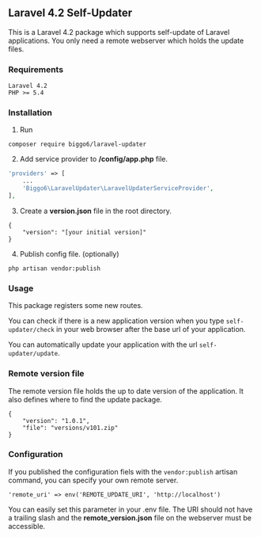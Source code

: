 ## Laravel 4.2 Self-Updater
This is a Laravel 4.2 package which supports self-update of Laravel applications.
You only need a remote webserver which holds the update files.

### Requirements
```
Laravel 4.2
PHP >= 5.4
```

### Installation
1. Run
```
composer require biggo6/laravel-updater
```
2. Add service provider to **/config/app.php** file.
```php
'providers' => [
    ...
    'Biggo6\LaravelUpdater\LaravelUpdaterServiceProvider',
],
```
3. Create a **version.json** file in the root directory.
```
{
    "version": "[your initial version]"
}
```
4. Publish config file. (optionally)
```
php artisan vendor:publish
```

### Usage
This package registers some new routes.

You can check if there is a new application version when you type `self-updater/check`
in your web browser after the base url of your application.

You can automatically update your application with the url ``self-updater/update``.

### Remote version file
The remote version file holds the up to date version of the application. It also defines
where to find the update package.
```
{
    "version": "1.0.1",
    "file": "versions/v101.zip"
}
```

### Configuration
If you published the configuration fiels with the ``vendor:publish`` artisan command, you can
specify your own remote server.
```
'remote_uri' => env('REMOTE_UPDATE_URI', 'http://localhost')
```
You can easily set this parameter in your .env file. The URI should not have a trailing slash
and the **remote_version.json** file on the webserver must be accessible.
